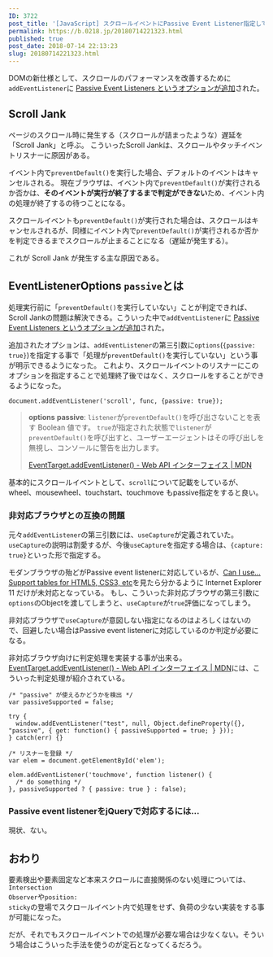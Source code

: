 ```yaml
---
ID: 3722
post_title: '[JavaScript] スクロールイベントにPassive Event Listener指定してパフォーマンスを向上させる方法'
permalink: https://b.0218.jp/20180714221323.html
published: true
post_date: 2018-07-14 22:13:23
slug: 20180714221323.html
---
```

DOMの新仕様として、スクロールのパフォーマンスを改善するために<code>addEventListener</code>に <a href="https://github.com/WICG/EventListenerOptions/blob/gh-pages/explainer.md">Passive Event Listeners というオプションが追加</a>された。

<h2>Scroll Jank</h2>

ページのスクロール時に発生する（スクロールが詰まったような）遅延を「Scroll Jank」と呼ぶ。 こういったScroll Jankは、スクロールやタッチイベントリスナーに原因がある。

イベント内で<code>preventDefault()</code>を実行した場合、デフォルトのイベントはキャンセルされる。
現在ブラウザは、イベント内で<code>preventDefault()</code>が実行されるか否かは、<strong>そのイベントが実行が終了するまで判定ができない</strong>ため、イベント内の処理が終了するの待つことになる。

スクロールイベントも<code>preventDefault()</code>が実行された場合は、スクロールはキャンセルされるが、同様にイベント内で<code>preventDefault()</code>が実行されるか否かを判定できるまでスクロールが止まることになる（遅延が発生する）。

これが Scroll Jank が発生する主な原因である。

<h2>EventListenerOptions <code>passive</code>とは</h2>

処理実行前に「<code>preventDefault()</code>を実行していない」ことが判定できれば、Scroll Jankの問題は解決できる。こういった中で<code>addEventListener</code>に <a href="https://github.com/WICG/EventListenerOptions/blob/gh-pages/explainer.md">Passive Event Listeners というオプションが追加</a>された。

追加されたオプションは、<code>addEventListener</code>の第三引数に<code>options</code>(<code>{passive: true}</code>)を指定する事で「処理が<code>preventDefault()</code>を実行していない」という事が明示できるようになった。
これより、スクロールイベントのリスナーにこのオプションを指定することで処理終了後ではなく、スクロールをすることができるようになった。

<pre><code class="language-js">document.addEventListener('scroll', func, {passive: true});
</code></pre>

<blockquote>
  <strong>options</strong>
      <strong>passive</strong>: <code>listener</code>が<code>preventDefault()</code>を呼び出さないことを表す Boolean 値です。
      <code>true</code>が指定された状態で<code>listener</code>が<code>preventDefault()</code>を呼び出すと、ユーザーエージェントはその呼び出しを無視し、コンソールに警告を出力します。
  
  <a href="https://developer.mozilla.org/ja/docs/Web/API/EventTarget/addEventListener">EventTarget.addEventListener() - Web API インターフェイス | MDN</a>
</blockquote>

基本的にスクロールイベントとして、<code>scroll</code>について記載をしているが、wheel、mousewheel、touchstart、touchmove もpassive指定をすると良い。

<h3>非対応ブラウザとの互換の問題</h3>

元々<code>addEventListener</code>の第三引数には、<code>useCapture</code>が定義されていた。<code>useCapture</code>の説明は割愛するが、今後<code>useCapture</code>を指定する場合は、<code>{capture: true}</code>といった形で指定する。

モダンブラウザの殆どがPassive event listenerに対応しているが、<a href="https://caniuse.com/#search=passive">Can I use… Support tables for HTML5, CSS3, etc</a>を見たら分かるように Internet Explorer 11 だけが未対応となっている。
もし、こういった非対応ブラウザの第三引数に<code>options</code>のObjectを渡してしまうと、<code>useCapture</code>が<code>true</code>評価になってしまう。

非対応ブラウザで<code>useCapture</code>が意図しない指定になるのはよろしくはないので、回避したい場合はPassive event listenerに対応しているのか判定が必要になる。

非対応ブラウザ向けに判定処理を実装する事が出来る。<a href="https://developer.mozilla.org/ja/docs/Web/API/EventTarget/addEventListener">EventTarget.addEventListener() - Web API インターフェイス | MDN</a>には、こういった判定処理が紹介されている。

<pre><code class="language-js">/* "passive" が使えるかどうかを検出 */
var passiveSupported = false;

try {
  window.addEventListener("test", null, Object.defineProperty({}, "passive", { get: function() { passiveSupported = true; } }));
} catch(err) {}

/* リスナーを登録 */
var elem = document.getElementById('elem');

elem.addEventListener('touchmove', function listener() {
  /* do something */
}, passiveSupported ? { passive: true } : false);
</code></pre>

<h3>Passive event listenerをjQueryで対応するには…</h3>

現状、ない。

<h2>おわり</h2>

要素検出や要素固定など本来スクロールに直接関係のない処理については、<code>Intersection Observer</code>や<code>position: sticky</code>の登場でスクロールイベント内で処理をせず、負荷の少ない実装をする事が可能になった。

だが、それでもスクロールイベントでの処理が必要な場合は少なくない。そういう場合はこういった手法を使うのが定石となってくるだろう。